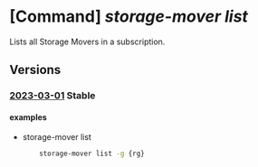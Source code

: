 # [Command] _storage-mover list_

Lists all Storage Movers in a subscription.

## Versions

### [2023-03-01](/Resources/mgmt-plane/L3N1YnNjcmlwdGlvbnMve30vcHJvdmlkZXJzL21pY3Jvc29mdC5zdG9yYWdlbW92ZXIvc3RvcmFnZW1vdmVycw==/2023-03-01.xml) **Stable**

<!-- mgmt-plane /subscriptions/{}/providers/microsoft.storagemover/storagemovers 2023-03-01 -->
<!-- mgmt-plane /subscriptions/{}/resourcegroups/{}/providers/microsoft.storagemover/storagemovers 2023-03-01 -->

#### examples

- storage-mover list
    ```bash
        storage-mover list -g {rg}
    ```

